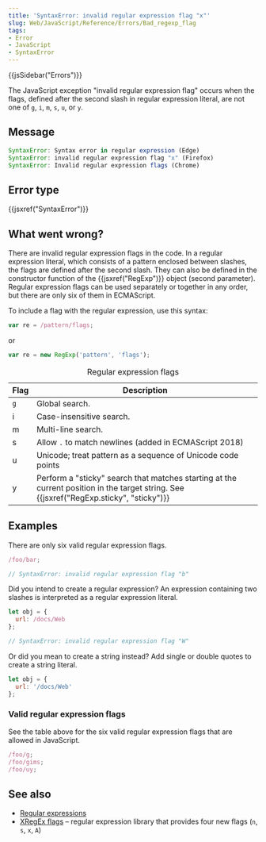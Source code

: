 ```yaml
---
title: 'SyntaxError: invalid regular expression flag "x"'
slug: Web/JavaScript/Reference/Errors/Bad_regexp_flag
tags:
- Error
- JavaScript
- SyntaxError
---
```

{{jsSidebar("Errors")}}

The JavaScript exception "invalid regular expression flag" occurs when the
flags, defined after the second slash in regular expression literal, are not one
of `g`, `i`, `m`, `s`, `u`, or `y`.

## Message

```js
SyntaxError: Syntax error in regular expression (Edge)
SyntaxError: invalid regular expression flag "x" (Firefox)
SyntaxError: Invalid regular expression flags (Chrome)
```

## Error type

{{jsxref("SyntaxError")}}

## What went wrong?

There are invalid regular expression flags in the code. In a regular expression
literal, which consists of a pattern enclosed between slashes, the flags are
defined after the second slash. They can also be defined in the constructor
function of the {{jsxref("RegExp")}} object (second parameter). Regular
expression flags can be used separately or together in any order, but there are
only six of them in ECMAScript.

To include a flag with the regular expression, use this syntax:

```js
var re = /pattern/flags;
```

or

```js
var re = new RegExp('pattern', 'flags');
```

<table class="standard-table">
  <caption>
    Regular expression flags
  </caption>
  <thead>
    <tr>
      <th scope="col">Flag</th>
      <th scope="col">Description</th>
    </tr>
  </thead>
  <tbody>
    <tr>
      <td><code>g</code></td>
      <td>Global search.</td>
    </tr>
    <tr>
      <td>i</td>
      <td>Case-insensitive search.</td>
    </tr>
    <tr>
      <td>m</td>
      <td>Multi-line search.</td>
    </tr>
    <tr>
      <td>s</td>
      <td>Allow <code>.</code> to match newlines (added in ECMAScript 2018)</td>
    </tr>
    <tr>
      <td>u</td>
      <td>Unicode; treat pattern as a sequence of Unicode code points</td>
    </tr>
    <tr>
      <td>y</td>
      <td>
        Perform a "sticky" search that matches starting at the current position
        in the target string. See
        {{jsxref("RegExp.sticky", "sticky")}}
      </td>
    </tr>
  </tbody>
</table>

## Examples

There are only six valid regular expression flags.

```js example-bad
/foo/bar;

// SyntaxError: invalid regular expression flag "b"
```

Did you intend to create a regular expression? An expression containing two
slashes is interpreted as a regular expression literal.

```js example-bad
let obj = {
  url: /docs/Web
};

// SyntaxError: invalid regular expression flag "W"
```

Or did you mean to create a string instead? Add single or double quotes to
create a string literal.

```js example-good
let obj = {
  url: '/docs/Web'
};
```

### Valid regular expression flags

See the table above for the six valid regular expression flags that are allowed
in JavaScript.

```js example-good
/foo/g;
/foo/gims;
/foo/uy;
```

## See also

- [Regular expressions](/en-US/docs/Web/JavaScript/Guide/Regular_Expressions)
- [XRegEx flags](http://xregexp.com/flags/) – regular expression library that
  provides four new flags (`n`, `s`, `x`, `A`)
